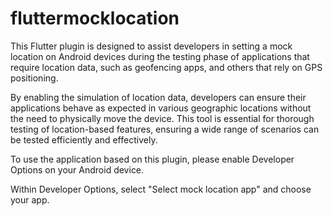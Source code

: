 # fluttermocklocation

This Flutter plugin is designed to assist developers in setting a mock location on Android devices during the testing phase of applications that require location data, such as geofencing apps, and others that rely on GPS positioning. 

By enabling the simulation of location data, developers can ensure their applications behave as expected in various geographic locations without the need to physically move the device. This tool is essential for thorough testing of location-based features, ensuring a wide range of scenarios can be tested efficiently and effectively.

To use the application based on this plugin, please enable Developer Options on your Android device. 

Within Developer Options, select "Select mock location app" and choose your app.